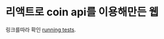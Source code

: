 # 리액트로 coin api를 이용해만든 웹

링크를따라 확인 [running tests](https://PPJINHONG.github.io/coinwebsite-react/).

